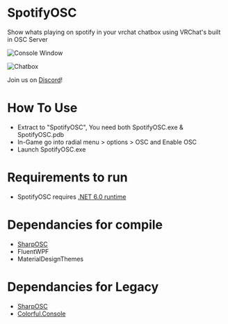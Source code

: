 # SpotifyOSC
Show whats playing on spotify in your vrchat chatbox using VRChat's built in OSC Server

![Console Window](https://github.com/VespeiProjects/SpotifyOSC/blob/main/ChatboxConsole.png?raw=true)

![Chatbox](https://github.com/VespeiProjects/SpotifyOSC/blob/main/ChatboxDemo.gif?raw=true)

Join us on [Discord](https://discord.gg/4pzjP679Mv)!

# How To Use
* Extract to "SpotifyOSC", You need both SpotifyOSC.exe & SpotifyOSC.pdb
* In-Game go into radial menu > options > OSC and Enable OSC
* Launch SpotifyOSC.exe

# Requirements to run
* SpotifyOSC requires [.NET 6.0 runtime](https://dotnet.microsoft.com/en-us/download/dotnet/thank-you/runtime-desktop-6.0.8-windows-x64-installer)

# Dependancies for compile
* [SharpOSC](https://github.com/ValdemarOrn/SharpOSC)
* FluentWPF
* MaterialDesignThemes

# Dependancies for Legacy
* [SharpOSC](https://github.com/ValdemarOrn/SharpOSC)
* [Colorful.Console](https://github.com/tomakita/Colorful.Console)
